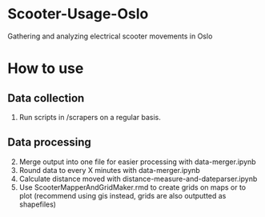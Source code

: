 # Scooter-Usage-Oslo
Gathering and analyzing electrical scooter movements in Oslo

# How to use
## Data collection
1. Run scripts in /scrapers on a regular basis. 
## Data processing
2. Merge output into one file for easier processing with data-merger.ipynb
3. Round data to every X minutes with data-merger.ipynb
4. Calculate distance moved with distance-measure-and-dateparser.ipynb
5. Use ScooterMapperAndGridMaker.rmd to create grids on maps or to plot (recommend using gis instead, grids are also outputted as shapefiles) 
